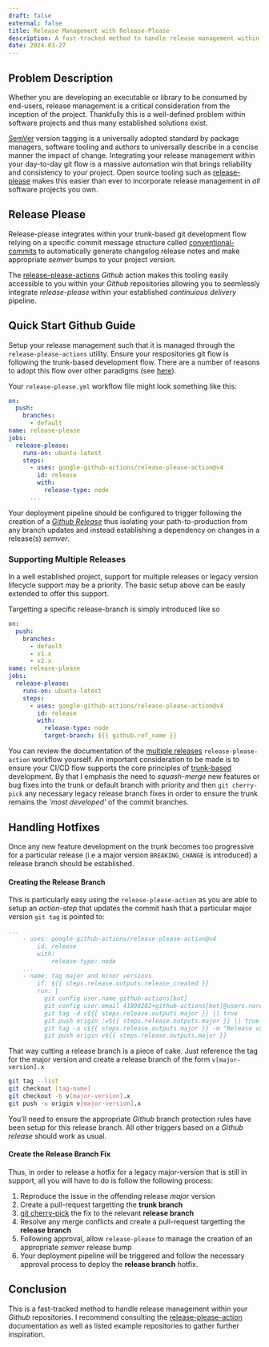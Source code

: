 ```yaml
---
draft: false
external: false
title: Release Management with Release-Please
description: A fast-tracked method to handle release management within your _Github_ repositories
date: 2024-03-27
---
```


## Problem Description

Whether you are developing an executable or library to be consumed by end-users, release management is a critical consideration from the inception of the project. Thankfully this is a well-defined problem within software projects and thus many established solutions exist.

[SemVer](https://semver.org/) version tagging is a universally adopted standard by package managers, software tooling and authors to universally describe in a concise manner the impact of change. Integrating your release management within your day-to-day git flow is a massive automation win that brings reliability and consistency to your project. Open source tooling such as [release-please](https://github.com/googleapis/release-please) makes this easier than ever to incorporate release management in _all_ software projects you own.

## Release Please

Release-please integrates within your trunk-based git development flow relying on a specific commit message structure called [conventional-commits](https://www.conventionalcommits.org/) to automatically generate changelog release notes and make appropriate _semver_ bumps to your project version. 

The [release-please-actions](https://github.com/google-github-actions/release-please-action) _Github_ action makes this tooling easily accessible to you within your _Github_ repositories allowing you to seemlessly integrate _release-please_ within your established _continuious delivery_ pipeline.

## Quick Start Github Guide

Setup your release management such that it is managed through the `release-please-actions` utility. Ensure your respositories git flow is following the trunk-based development flow. There are a number of reasons to adopt this flow over other paradigms (see [here](https://trunkbaseddevelopment.com/branch-for-release/)).

Your `release-please.yml` workflow file might look something like this:

```yaml
on:
  push:
    branches:
      - default
name: release-please
jobs:
  release-please:
    runs-on: ubuntu-latest
    steps:
      - uses: google-github-actions/release-please-action@v4
        id: release
        with:
          release-type: node
      ...
```

Your deployment pipeline should be configured to trigger following the creation of a _[Github Release](https://docs.github.com/en/repositories/releasing-projects-on-github/managing-releases-in-a-repository)_ thus isolating your path-to-production from any branch updates and instead establishing a dependency on changes in a release(s) _semver_.


### Supporting Multiple Releases

In a well established project, support for multiple releases or legacy version lifecycle support may be a priority. The basic setup above can be easily extended to offer this support.

Targetting a specific release-branch is simply introduced like so

```yaml
on:
  push:
    branches:
      - default
      - v1.x
      - v2.x
name: release-please
jobs:
  release-please:
    runs-on: ubuntu-latest
    steps:
      - uses: google-github-actions/release-please-action@v4
        id: release
        with:
          release-type: node
          target-branch: ${{ github.ref_name }}
```

You can review the documentation of the [multiple releases](https://github.com/google-github-actions/release-please-action?tab=readme-ov-file#supporting-multiple-release-branches) `release-please-action` workflow yourself. An important consideration to be made is to ensure your CI/CD flow supports the core principles of [trunk-based](https://trunkbaseddevelopment.com/branch-for-release/) development. By that I emphasis the need to _squash-merge_ new features or bug fixes into the trunk or default branch with priority and then `git cherry-pick` any necessary legacy release branch fixes in order to ensure the trunk remains the _'most developed'_ of the commit branches.

## Handling Hotfixes

Once any new feature development on the trunk becomes too progressive for a particular release (i.e a major version `BREAKING_CHANGE` is introduced) a release branch should be established.

#### Creating the Release Branch

This is particularly easy using the `release-please-action` as you are able to setup an _action-step_ that updates the commit hash that a particular major version `git tag` is pointed to:

```yaml
...
    - uses: google-github-actions/release-please-action@v4
        id: release
        with:
            release-type: node
    ...
    - name: tag major and minor versions
        if: ${{ steps.release.outputs.release_created }}
        run: |
          git config user.name github-actions[bot]
          git config user.email 41898282+github-actions[bot]@users.noreply.github.com
          git tag -d v${{ steps.release.outputs.major }} || true
          git push origin :v${{ steps.release.outputs.major }} || true
          git tag -a v${{ steps.release.outputs.major }} -m "Release v${{ steps.release.outputs.major }}"
          git push origin v${{ steps.release.outputs.major }}
```

That way cutting a release branch is a piece of cake. Just reference the tag for the major version and create a release branch of the form `v[major-version].x`

```bash
git tag --list
git checkout [tag-name]
git checkout -b v[major-version].x
git push -u origin v[major-version].x
```

You'll need to ensure the appropriate _Github_ branch protection rules have been setup for this release branch. All other triggers based on a _Github release_ should work as usual.

#### Create the Release Branch Fix

Thus, in order to release a hotfix for a legacy major-version that is still in support, all you will have to do is follow the following process:

1. Reproduce the issue in the offending release _major_ version
2. Create a pull-request targetting the **trunk branch**
3. [git cherry-pick](https://git-scm.com/docs/git-cherry-pick) the fix to the relevant **release branch**
4. Resolve any merge conflicts and create a pull-request targetting the **release branch**
5. Following approval, allow `release-please` to manage the creation of an appropriate _semver_ release bump
6. Your deployment pipeline will be triggered and follow the necessary approval process to deploy the **release branch** hotfix.

## Conclusion

This is a fast-tracked method to handle release management within your _Github_ repositories. I recommend consulting the [release-please-action](https://github.com/google-github-actions/release-please-action) documentation as well as listed example repositories to gather further inspiration.